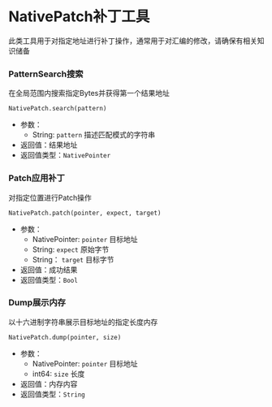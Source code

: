 # NativePatch补丁工具

此类工具用于对指定地址进行补丁操作，通常用于对汇编的修改，请确保有相关知识储备

### PatternSearch搜索

在全局范围内搜索指定Bytes并获得第一个结果地址

`NativePatch.search(pattern)`

- 参数：
  - String: `pattern`
    描述匹配模式的字符串
- 返回值：结果地址
- 返回值类型：`NativePointer`



### Patch应用补丁

对指定位置进行Patch操作

`NativePatch.patch(pointer, expect, target)`

- 参数：
  - NativePointer: `pointer`
    目标地址
  - String: `expect`
    原始字节
  - String： `target`
    目标字节
- 返回值：成功结果
- 返回值类型：`Bool`



### Dump展示内存

以十六进制字符串展示目标地址的指定长度内存

`NativePatch.dump(pointer, size)`

- 参数：
  - NativePointer: `pointer`
    目标地址
  - int64: `size`
    长度
- 返回值：内存内容
- 返回值类型：`String`


